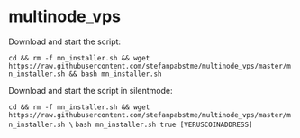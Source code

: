 # multinode_vps

Download and start the script:

`cd && rm -f mn_installer.sh && wget https://raw.githubusercontent.com/stefanpabstme/multinode_vps/master/mn_installer.sh && bash mn_installer.sh`


Download and start the script in silentmode:

`cd && rm -f mn_installer.sh && wget https://raw.githubusercontent.com/stefanpabstme/multinode_vps/master/mn_installer.sh \`
`bash mn_installer.sh true [VERUSCOINADDRESS]`
